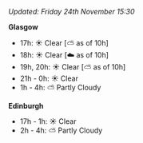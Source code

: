 *Updated: Friday 24th November 15:30*

**Glasgow**

* 17h: :sunny: Clear [:partly_sunny: as of 10h]
* 18h: :sunny: Clear [:cloud: as of 10h]
* 19h, 20h: :sunny: Clear [:partly_sunny: as of 10h]
* 21h - 0h: :sunny: Clear
* 1h - 4h: :partly_sunny: Partly Cloudy

**Edinburgh**

* 17h - 1h: :sunny: Clear
* 2h - 4h: :partly_sunny: Partly Cloudy
